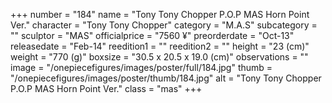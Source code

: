 +++
number = "184"
name = "Tony Tony Chopper P.O.P MAS Horn Point Ver."
character = "Tony Tony Chopper"
category = "M.A.S"
subcategory = ""
sculptor = "MAS"
officialprice = "7560 ¥"
preorderdate = "Oct-13"
releasedate = "Feb-14"
reedition1 = ""
reedition2 = ""
height = "23 (cm)"
weight = "770 (g)"
boxsize = "30.5 x 20.5 x 19.0 (cm)"
observations = ""
image = "/onepiecefigures/images/poster/full/184.jpg"
thumb = "/onepiecefigures/images/poster/thumb/184.jpg"
alt = "Tony Tony Chopper P.O.P MAS Horn Point Ver."
class = "mas"
+++
